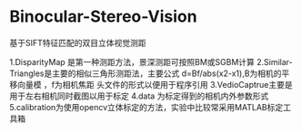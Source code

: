 # Binocular-Stereo-Vision
基于SIFT特征匹配的双目立体视觉测距

1.DisparityMap 是第一种测距方法，景深测距可按照BM或SGBM计算
2.Similar-Triangles是主要的相似三角形测距法，主要公式 d=Bf/abs(x2-x1),B为相机的平移向量模 ，f为相机焦距
头文件的形式以便用于程序引用
3.VedioCaptrue主要是用于左右相机同时截图以用于标定
4.data 为标定得到的相机内外参数形式
5.calibration为使用opencv立体标定的方法，实验中比较常采用MATLAB标定工具箱
